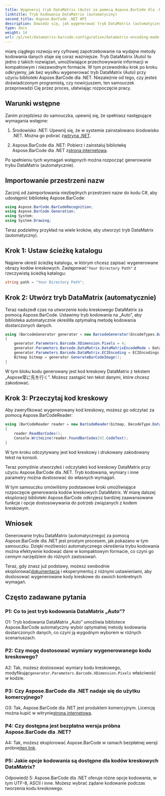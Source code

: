 ```yaml
---
title: Wygeneruj tryb DataMatrix (Auto) za pomocą Aspose.BarCode dla .NET
linktitle: Tryb kodowania DataMatrix (automatyczny)
second_title: Aspose.BarCode .NET API
description: Dowiedz się, jak wygenerować tryb DataMatrix (automatyczny) za pomocą Aspose.BarCode dla .NET. Ten przewodnik krok po kroku obejmuje wszystko, od wymagań wstępnych po odczytywanie kodów kreskowych.
type: docs
weight: 14
url: /pl/net/datamatrix-barcode-configuration/datamatrix-encoding-mode-auto/
---
```

miarę ciągłego rozwoju ery cyfrowej zapotrzebowanie na wydajne metody kodowania danych staje się coraz ważniejsze. Tryb DataMatrix (Auto) to jedno z takich rozwiązań, umożliwiające przechowywanie informacji w kompaktowym i niezawodnym formacie. W tym przewodniku krok po kroku odkryjemy, jak bez wysiłku wygenerować tryb DataMatrix (Auto) przy użyciu biblioteki Aspose.BarCode dla .NET. Niezależnie od tego, czy jesteś doświadczonym programistą, czy nowicjuszem, ten samouczek przeprowadzi Cię przez proces, ułatwiając rozpoczęcie pracy.

## Warunki wstępne

Zanim przejdziesz do samouczka, upewnij się, że spełniasz następujące wymagania wstępne:

1.  Środowisko .NET: Upewnij się, że w systemie zainstalowano środowisko .NET. Można go pobrać z[witryna .NET](https://dotnet.microsoft.com/download/dotnet).

2.  Aspose.BarCode dla .NET: Pobierz i zainstaluj bibliotekę Aspose.BarCode dla .NET z[strona internetowa](https://releases.aspose.com/barcode/net/).

Po spełnieniu tych wymagań wstępnych można rozpocząć generowanie trybu DataMatrix (automatycznie).

## Importowanie przestrzeni nazw

Zacznij od zaimportowania niezbędnych przestrzeni nazw do kodu C#, aby udostępnić bibliotekę Aspose.BarCode:

```csharp
using Aspose.BarCode.BarCodeRecognition;
using Aspose.BarCode.Generation;
using System;
using System.Drawing;
```

Teraz podzielmy przykład na wiele kroków, aby utworzyć tryb DataMatrix (automatyczny).

## Krok 1: Ustaw ścieżkę katalogu

 Najpierw określ ścieżkę katalogu, w którym chcesz zapisać wygenerowane obrazy kodów kreskowych. Zastępować`"Your Directory Path"` z rzeczywistą ścieżką katalogu:

```csharp
string path = "Your Directory Path";
```

## Krok 2: Utwórz tryb DataMatrix (automatycznie)

Teraz nadszedł czas na utworzenie kodu kreskowego DataMatrix za pomocą Aspose.BarCode. Ustawimy tryb kodowania na „Auto”, aby biblioteka automatycznie określiła optymalną metodę kodowania dostarczonych danych.

```csharp
using (BarcodeGenerator generator = new BarcodeGenerator(EncodeTypes.DataMatrix, "Aspose常に先を行く"))
{
    generator.Parameters.Barcode.XDimension.Pixels = 4;
    generator.Parameters.Barcode.DataMatrix.DataMatrixEncodeMode = DataMatrixEncodeMode.Auto;
    generator.Parameters.Barcode.DataMatrix.ECIEncoding = ECIEncodings.UTF8;
    Bitmap bitmap = generator.GenerateBarCodeImage();
}
```

W tym bloku kodu generowany jest kod kreskowy DataMatrix z tekstem „Aspose常に先を行く”. Możesz zastąpić ten tekst danymi, które chcesz zakodować.

## Krok 3: Przeczytaj kod kreskowy

Aby zweryfikować wygenerowany kod kreskowy, możesz go odczytać za pomocą Aspose.BarCodeReader:

```csharp
using (BarCodeReader reader = new BarCodeReader(bitmap, DecodeType.DataMatrix))
{
    reader.ReadBarCodes();
    Console.WriteLine(reader.FoundBarCodes[0].CodeText);
}
```

W tym kroku odczytywany jest kod kreskowy i drukowany zakodowany tekst na konsoli.

Teraz pomyślnie utworzyłeś i odczytałeś kod kreskowy DataMatrix przy użyciu Aspose.BarCode dla .NET. Tryb kodowania, wymiary i inne parametry można dostosować do własnych wymagań.

W tym samouczku omówiliśmy podstawowe kroki umożliwiające rozpoczęcie generowania kodów kreskowych DataMatrix. W miarę dalszej eksploracji biblioteki Aspose.BarCode odkryjesz bardziej zaawansowane funkcje i opcje dostosowywania do potrzeb związanych z kodem kreskowym.

## Wniosek

Generowanie trybu DataMatrix (automatycznego) za pomocą Aspose.BarCode dla .NET jest prostym procesem, jak pokazano w tym samouczku. Dzięki możliwości automatycznego określenia trybu kodowania można efektywnie kodować dane w kompaktowym formacie, co czyni go cennym narzędziem do różnych zastosowań.

 Teraz, gdy znasz już podstawy, możesz swobodnie eksplorować[dokumentacja](https://reference.aspose.com/barcode/net/) i eksperymentuj z różnymi ustawieniami, aby dostosować wygenerowane kody kreskowe do swoich konkretnych wymagań.

## Często zadawane pytania

### P1: Co to jest tryb kodowania DataMatrix „Auto”?

O1: Tryb kodowania DataMatrix „Auto” umożliwia bibliotece Aspose.BarCode automatyczny wybór optymalnej metody kodowania dostarczonych danych, co czyni ją wygodnym wyborem w różnych scenariuszach.

### P2: Czy mogę dostosować wymiary wygenerowanego kodu kreskowego?

 A2: Tak, możesz dostosować wymiary kodu kreskowego, modyfikując`generator.Parameters.Barcode.XDimension.Pixels` właściwość w kodzie.

### P3: Czy Aspose.BarCode dla .NET nadaje się do użytku komercyjnego?

 O3: Tak, Aspose.BarCode dla .NET jest produktem komercyjnym. Licencję można kupić w witrynie[strona internetowa](https://purchase.aspose.com/buy).

### P4: Czy dostępna jest bezpłatna wersja próbna Aspose.BarCode dla .NET?

 A4: Tak, możesz eksplorować Aspose.BarCode w ramach bezpłatnej wersji próbnej[ten link](https://releases.aspose.com/).

### P5: Jakie opcje kodowania są dostępne dla kodów kreskowych DataMatrix?

Odpowiedź 5: Aspose.BarCode dla .NET oferuje różne opcje kodowania, w tym UTF-8, ASCII i inne. Możesz wybrać żądane kodowanie podczas tworzenia kodu kreskowego.
